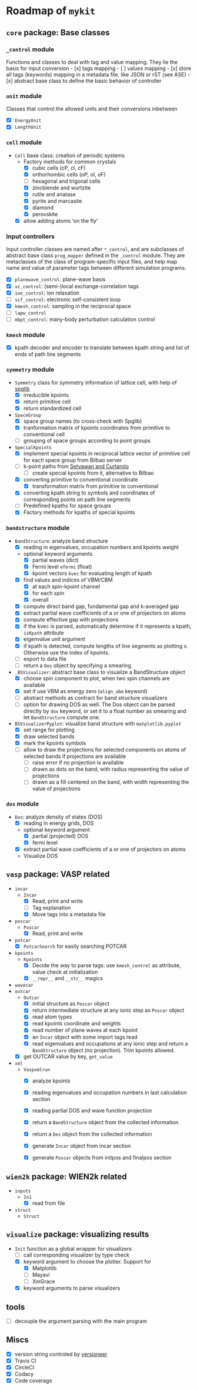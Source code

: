 # Roadmap of `mykit`

## `core` package: Base classes


### `_control` module

Functions and classes to deal with tag and value mapping. 
They lie the basis for input conversion
    - [x] tags mapping
    - [ ] values mapping
    - [x] store all tags (keywords) mapping in a metadata file, like JSON or rST (see ASE)
    - [x] abstract base class to define the basic behavior of controller

### `unit` module

Classes that control the allowed units and their conversions inbetween

- [x] `EnergyUnit` 
- [x] `LengthUnit`

### `cell` module

- `Cell` base class: creation of periodic systems
    - Factory methods for common crystals
        - [x] cubic cells (cP, cI, cF)
        - [x] orthorhombic cells (oP, oI, oF)
        - [ ] hexagonal and trigonal cells
        - [x] zincblende and wurtzite
        - [x] rutile and anatase
        - [x] pyrite and marcasite
        - [x] diamond
        - [x] perovskite
    - [x] allow adding atoms 'on the fly'

### Input controllers

Input controller classes are named after `*_control`, and are subclasses of abstract base class `prog_mapper` defined in the `_control` module.
They are metaclasses of the class of program-specific input files, 
and help map name and value of parameter tags between different simulation programs.
- [x] `planewave_control`: plane-wave basis
- [x] `xc_control`: (semi-)local exchange-correlation tags
- [x] `ion_control`: ion relaxation
- [ ] `scf_control`: electronic self-consistent loop
- [x] `kmesh_control`: sampling in the reciprocal space
- [ ] `lapw_control`
- [ ] `mbpt_control`: many-body perturbation calculation control

### `kmesh` module

- [x] kpath decoder and encoder to translate between kpath string and list of ends of path line segments

### `symmetry` module

- `Symmetry` class for symmetry information of lattice cell, with help of [spglib](https://atztogo.github.io/spglib/python-spglib.html)
    - [x] irreducible kpoints
    - [x] return primitive cell
    - [x] return standardized cell
- `SpaceGroup`
    - [x] space group names (to cross-check with Spglib)
    - [x] tranformation matrix of kpoints coordinates from primitive to conventional cell
    - [ ] grouping of space groups according to point groups
- `SpecialKpoints`
    - [x] implement special kpoints in reciprocal lattice vector of primitive cell for each space group from Bilbao server
    - [ ] k-point paths from [Setyawan and Curtarolo](https://doi.org/10.1016/j.commatsci.2010.05.010)
        - [ ] create special kpoints from it, alternative to Bilbao
    - [x] converting primitive to conventional coordinate
        - [x] transformation matrix from primitive to conventional
    - [x] converting kpath string to symbols and coordinates of corresponding points on path line segments
    - [ ] Predefined kpaths for space groups
    - [x] Factory methods for kpaths of special kpoints

### `bandstructure` module

- `BandStructure`: analyze band structure
    - [x] reading in eigenvalues, occupation numbers and kpoints weight
    - optional keyword arguments
        - [x] partial waves (dict)
        - [x] Fermi level `efermi` (float)
        - [x] kpoint vectors `kvec` for evaluating length of kpath
    - [x] find values and indices of VBM/CBM
        - [x] at each spin-kpoint channel
        - [x] for each spin
        - [x] overall
    - [x] compute direct band gap, fundamental gap and k-averaged gap
    - [x] extract partial wave coefficients of a or one of projectors on atoms
    - [x] compute effective gap with projections
    - [x] if the kvec is parsed, automatically determine if it represents a kpath, `isKpath` attribute
    - [x] eigenvalue unit argument
    - [x] if kpath is detected, compute lengths of line segments as plotting x. Otherwise use the index of kpoints.
    - [ ] export to data file
    - [ ] return a `Dos` object by specifying a smearing
- `_BSVisualizer`: abstract base class to visualize a BandStructure object
    - [x] choose spin component to plot, when two spin channels are available
    - [x] set if use VBM as energy zero (`align_vbm` keyword)
    - [ ] abstract methods as contract for band structure visualizers
    - [ ] option for drawing DOS as well. The Dos object can be parsed directly by `dos` keyword, or set it to a float number as smearing and let `BandStructure` compute one.
- `BSVisualizerPyplot`: visualize band structure with `matplotlib.pyplot`
    - [x] set range for plotting
    - [x] draw selected bands
    - [x] mark the kpoints symbols
    - [ ] allow to draw the projections for selected components on atoms of selected bands if projections are available
        - [ ] raise error if no projection is available
        - [ ] drawn as dots on the band, with radius representing the value of projections
        - [ ] drawn as a fill centered on the band, with width representing the value of projections

### `dos` module

- `Dos`: analyze density of states (DOS)
    - [x] reading in energy grids, DOS
    - optional keyword argument
        - [x] partial (projected) DOS
        - [x] fermi level
    - [x] extract partial wave coefficients of a or one of projectors on atoms
    - Visualize DOS

## `vasp` package: VASP related

- `incar`
    - `Incar`
        - [x] Read, print and write 
        - [ ] Tag explanation
        - [x] Move tags into a metadata file
- `poscar` 
    - `Poscar`
        - [x] Read, print and write
- `potcar`
    - [x] `PotcarSearch` for easily searching POTCAR
- `kpoints`
    - `Kpoints`
        - [x] Decide the way to parse tags: use `kmesh_control` as attribute, value check at initialization
        - [x] `__repr__` and `__str__` magics
- `wavecar`
- `outcar`
    - `Outcar`
        - [x] initial structure as `Poscar` object
        - [x] return intermediate structure at any ionic step as `Poscar` object
        - [x] read atom types
        - [x] read kpoints coordinate and weights
        - [x] read number of plane waves at each kpoint
        - [x] an `Incar` object with some import tags read
        - [x] read eigenvalues and occupations at any ionic step and return a `BandStructure` object (no projection). Trim kpoints allowed.
    - [x] get OUTCAR value by key, `get_value`
- `xml`
    - `Vaspxmlrun`
        - [x] analyze kpoints
        - [x] reading eigenvalues and occupation numbers in last calculation section
        - [x] reading partial DOS and wave function projection
        - [x] return a `BandStructure` object from the collected information
        - [x] return a `Dos` object from the collected information
        - [x] generate `Incar` object from incar section
        - [x] generate `Poscar` objects from initpos and finalpos section


## `wien2k` package: WIEN2k related

- `inputs`
    - `In1`
        - [x] read from file
- `struct`
    - `Struct`

## `visualize` package: visualizing results
 
- `Init` function as a global wrapper for visualizers
    - [ ] call corresponding visualizer by type check
    - [x] keyword argument to choose the plotter. Support for
        - [x] Matplotlib
        - [ ] Mayavi
        - [ ] XmGrace
    - [x] keyword arguments to parse visualizers

## tools

- [ ] decouple the argument parsing with the main program


## Miscs

- [x] version string controled by [versioneer](https://github.com/warner/python-versioneer)
- [x] Travis CI
- [x] CircleCI
- [x] Codacy
- [x] Code coverage